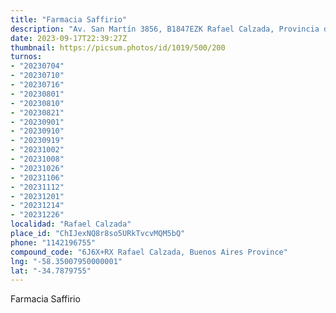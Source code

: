 ```yaml
---
title: "Farmacia Saffirio"
description: "Av. San Martín 3856, B1847EZK Rafael Calzada, Provincia de Buenos Aires, Argentina"
date: 2023-09-17T22:39:27Z
thumbnail: https://picsum.photos/id/1019/500/200
turnos:
- "20230704"
- "20230710"
- "20230716"
- "20230801"
- "20230810"
- "20230821"
- "20230901"
- "20230910"
- "20230919"
- "20231002"
- "20231008"
- "20231026"
- "20231106"
- "20231112"
- "20231201"
- "20231214"
- "20231226"
localidad: "Rafael Calzada"
place_id: "ChIJexNQ8r8so5URkTvcvMQM5bQ"
phone: "1142196755"
compound_code: "6J6X+RX Rafael Calzada, Buenos Aires Province"
lng: "-58.35007950000001"
lat: "-34.7879755"
---
```


Farmacia Saffirio